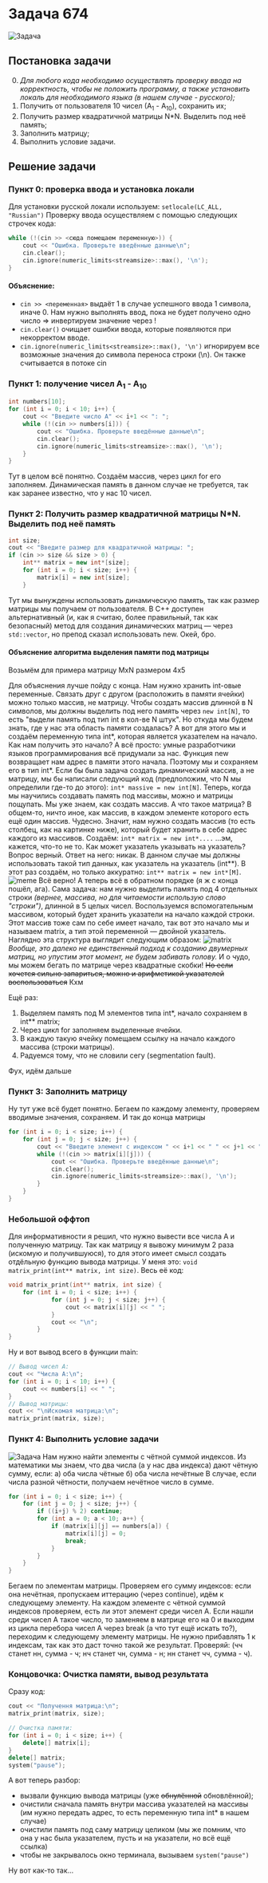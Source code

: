 # Задача 674
![Задача](img/674.png)

## Постановка задачи
0. *Для любого кода необходимо осуществлять проверку ввода на корректность, чтобы не положить программу, а также установить локаль для необходимого языка (в нашем случае - русского);*
1. Получить от пользователя 10 чисел (А<sub>1</sub> - А<sub>10</sub>), сохранить их;
2. Получить размер квадратичной матрицы N*N. Выделить под неё память;
3. Заполнить матрицу;
4. Выполнить условие задачи.

## Решение задачи
### Пункт 0: проверка ввода и установка локали
Для установки русской локали используем:
`setlocale(LC_ALL, "Russian")`
Проверку ввода осуществляем с помощью следующих строчек кода:
```cpp
while (!(cin >> <сюда помещаем переменную>)) {
    cout << "Ошибка. Проверьте введённые данные\n";
    cin.clear();
    cin.ignore(numeric_limits<streamsize>::max(), '\n');
}
```

#### Объяснение: 
- `cin >> <переменная>` выдаёт 1 в случае успешного ввода 1 символа, иначе 0. Нам нужно выполнять ввод, пока не будет получено одно число => инвертируем значение через !
- `cin.clear()` очищает ошибки ввода, которые появляются при некорректом вводе.
- `cin.ignore(numeric_limits<streamsize>::max(), '\n')` игнорируем все возможные значения до символа переноса строки (\n). Он также считывается в потоке cin

### Пункт 1: получение чисел A<sub>1</sub> - A<sub>10</sub>
```cpp
int numbers[10];
for (int i = 0; i < 10; i++) {
    cout << "Введите число А" << i+1 << ": ";
    while (!(cin >> numbers[i])) {
        cout << "Ошибка. Проверьте введённые данные\n";
        cin.clear();
        cin.ignore(numeric_limits<streamsize>::max(), '\n');
    }
}
```
 Тут в целом всё понятно. Создаём массив, через цикл for его заполняем. Динамическая память в данном случае не требуется, так как заранее известно, что у нас 10 чисел.

### Пункт 2: Получить размер квадратичной матрицы N*N. Выделить под неё память
```cpp
int size;
cout << "Введите размер для квадратичной матрицы: ";
if (cin >> size && size > 0) {
    int** matrix = new int*[size];
    for (int i = 0; i < size; i++) {
        matrix[i] = new int[size];
    }
```
Тут мы вынуждены использовать динамическую память, так как размер матрицы мы получаем от пользователя. В С++ доступен альтернативный (и, как я считаю, более правильный, так как безопасный) метод для создания динамических матриц — через `std::vector`, но препод сказал использовать new. Окей, бро.
#### Объяснение алгоритма выделения памяти под матрицы
Возьмём для примера матрицу MхN размером 4х5

Для объяснения лучше пойду с конца. Нам нужно хранить int-овые переменные. Связать друг с другом (расположить в памяти ячейки) можно только массив, не матрицу. Чтобы создать массив длинной в N символов, мы должны выделить под него память через `new int[N]`, то есть "выдели память под тип int в кол-ве N штук". Но откуда мы будем знать, где у нас эта область памяти создалась? А вот для этого мы и создаём переменную типа int*, которая является указателем на начало. Как нам получить это начало? А всё просто: умные разработчики языков программирования всё придумали за нас. Функция new возвращает нам адрес в памяти этого начала. Поэтому мы и сохраняем его в тип int*. Если бы была задача создать динамический массив, а не матрицу, мы бы написали следующий код (предположим, что N мы определили где-то до этого): `int* massive = new int[N]`.
Теперь, когда мы научились создавать память под массивы, можно и матрицы пощупать. Мы уже знаем, как создать массив. А что такое матрица? В общем-то, ничто иное, как массив, в каждом элементе которого есть ещё один массив. Чудесно. Значит, нам нужно создать массив (то есть столбец, как на картинке ниже), который будет хранить в себе адрес каждого из массивов. Создаём: `int* matrix = new int*....` ...эм, кажется, что-то не то. Как может указатель указывать на указатель? Вопрос верный. Ответ на него: никак. В данном случае мы должны использовать такой тип данных, как указатель на указатель (int**). В этот раз создаём, но только аккуратно: `int** matrix = new int*[M]`.
![meme](img/meme.png)
Всё верно! А теперь всё в обратном порядке (я ж с конца пошёл, ага). Сама задача: нам нужно выделить память под 4 отдельных строки *(вернее, массива, но для читаемости использую слово "строки")*, длинной в 5 целых чисел. Воспользуемся вспомогательным массивом, который будет хранить указатели на начало каждой строки. Этот массив тоже сам по себе имеет начало, так вот это начало мы и называем matrix, а тип этой переменной — двойной указатель. Наглядно эта структура выглядит следующим образом:
![matrix](img/matrix_sample.png)
*Вообще, это далеко не единственный подход к созданию двумерных матриц, но упустим этот момент, не будем забивать голову.*
И о чудо, мы можем бегать по матрице через квадратные скобки! ~~Но если хочется сильно запариться, можно и арифметикой указателей воспользоваться~~ Кхм

Ещё раз:
1. Выделяем память под M элементов типа int*, начало сохраняем в int** matrix;
2. Через цикл for заполняем выделенные ячейки.
3. В каждую такую ячейку помещаем ссылку на начало каждого массива (строки матрицы).
4. Радуемся тому, что не словили сегу (segmentation fault).

Фух, идём дальше

### Пункт 3: Заполнить матрицу
Ну тут уже всё будет понятно. Бегаем по каждому элементу, проверяем вводимые значения, сохраняем. И так до конца матрицы
```cpp
for (int i = 0; i < size; i++) {
    for (int j = 0; j < size; j++) {
        cout << "Введите элемент с индексом " << i+1 << " " << j+1 << ": ";
        while (!(cin >> matrix[i][j])) {
            cout << "Ошибка. Проверьте введённые данные\n";
            cin.clear();
            cin.ignore(numeric_limits<streamsize>::max(), '\n');
        }
    }
}
```

### Небольшой оффтоп
Для информативности я решил, что нужно вывести все числа А и полученную матрицу. Так как матрицу я вывожу минимум 2 раза (искомую и получившуюся), то для этого имеет смысл создать отдёльную функцию вывода матрицы. У меня это: `void matrix_print(int** matrix, int size)`. Весь её код: 
```cpp
void matrix_print(int** matrix, int size) {
    for (int i = 0; i < size; i++) {
            for (int j = 0; j < size; j++) {
                cout << matrix[i][j] << " ";
            }
            cout << "\n";
        }
}
```
Ну и вот вывод всего в функции main:
```cpp
// Вывод чисел A:
cout << "Числа A:\n";
for (int i = 0; i < 10; i++) {
    cout << numbers[i] << " ";
}
// Вывод матрицы:
cout << "\nИскомая матрица:\n";
matrix_print(matrix, size);
```

### Пункт 4: Выполнить условие задачи
![Задача](img/674.png)
Нам нужно найти элементы с чётной суммой индексов. Из математики мы знаем, что два числа (а у нас два индекса) дают чётную сумму, если:
а) оба числа чётные
б) оба числа нечётные
В случае, если числа разной чётности, получаем нечётное число в сумме.
```cpp
for (int i = 0; i < size; i++) {
    for (int j = 0; j < size; j++) {
        if ((i+j) % 2) continue;
        for (int a = 0; a < 10; a++) {
            if (matrix[i][j] == numbers[a]) {
                matrix[i][j] = 0;
                break;
            }
        }
    }
}
```
Бегаем по элементам матрицы. Проверяем его сумму индексов: если она нечётная, пропускаем иттерацию (через continue), идём к следующему элементу. На каждом элементе с чётной суммой индексов проверяем, есть ли этот элемент среди чисел А. Если нашли среди чисел А такое число, то заменяем в матрице его на 0 и выходим из цикла перебора чисел А через break (а что тут ещё искать то?), переходим к следующему элементу матрицы. Не нужно прибавлять 1 к индексам, так как это даст точно такой же результат. Проверяй: (чч станет нн, сумма - ч; нч станет чн, сумма - н; нн станет чч, сумма - ч).

### Концовочка: Очистка памяти, вывод результата
Сразу код:
```cpp
cout << "Получення матрица:\n";
matrix_print(matrix, size);

// Очистка памяти:
for (int i = 0; i < size; i++) {
    delete[] matrix[i];
}
delete[] matrix;
system("pause");
```
А вот теперь разбор: 
- вызвали функцию вывода матрицы (уже ~~обнулённой~~ обновлённой);
- очистили сначала память внутри массива указателей на массивы (им нужно передать адрес, то есть переменную типа int* в нашем случае)
- очистили память под саму матрицу целиком (мы же помним, что она у нас была указателем, пусть и на указатели, но всё ещё ссылка)
- чтобы не закрывалось окно терминала, вызываем `system("pause")`

Ну вот как-то так...